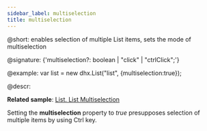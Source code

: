 ```yaml
---
sidebar_label: multiselection
title: multiselection
---          
```


@short: enables selection of multiple List items, sets the mode of multiselection

@signature: {'multiselection?: boolean | "click" | "ctrlClick";'}

@example:
var list = new dhx.List("list", {multiselection:true});

@descr:

**Related sample**: [List. List Multiselection](https://snippet.dhtmlx.com/0sorkczm)

Setting the **multiselection** property to *true* presupposes selection of multiple items by using Ctrl key.

[comment]: # (@related: list/configuration.md#multiple-selection-of-items)
